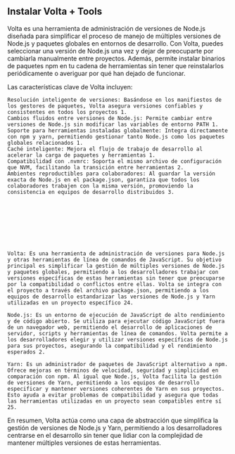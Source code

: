 <h2>Instalar Volta + Tools</h2>

Volta es una herramienta de administración de versiones de Node.js diseñada para simplificar el proceso de manejo de múltiples versiones de Node.js y paquetes globales en entornos de desarrollo. Con Volta, puedes seleccionar una versión de Node.js una vez y dejar de preocuparte por cambiarla manualmente entre proyectos. Además, permite instalar binarios de paquetes npm en tu cadena de herramientas sin tener que reinstalarlos periódicamente o averiguar por qué han dejado de funcionar.

Las características clave de Volta incluyen:

    Resolución inteligente de versiones: Basándose en los manifiestos de los gestores de paquetes, Volta asegura versiones confiables y consistentes en todos los proyectos 1.
    Cambios fluidos entre versiones de Node.js: Permite cambiar entre versiones de Node.js sin modificar las variables de entorno PATH 1.
    Soporte para herramientas instaladas globalmente: Integra directamente con npm y yarn, permitiendo gestionar tanto Node.js como los paquetes globales relacionados 1.
    Caché inteligente: Mejora el flujo de trabajo de desarrollo al acelerar la carga de paquetes y herramientas 1.
    Compatibilidad con .nvmrc: Soporta el mismo archivo de configuración que NVM, facilitando la transición entre herramientas 2.
    Ambientes reproductibles para colaboradores: Al guardar la versión exacta de Node.js en el package.json, garantiza que todos los colaboradores trabajen con la misma versión, promoviendo la consistencia en equipos de desarrollo distribuidos 3.









    Volta: Es una herramienta de administración de versiones para Node.js y otras herramientas de línea de comandos de JavaScript. Su objetivo principal es simplificar la gestión de múltiples versiones de Node.js y paquetes globales, permitiendo a los desarrolladores trabajar con versiones específicas de estas herramientas sin tener que preocuparse por la compatibilidad o conflictos entre ellas. Volta se integra con el proyecto a través del archivo package.json, permitiendo a los equipos de desarrollo estandarizar las versiones de Node.js y Yarn utilizadas en un proyecto específico 24.

    Node.js: Es un entorno de ejecución de JavaScript de alto rendimiento y de código abierto. Se utiliza para ejecutar código JavaScript fuera de un navegador web, permitiendo el desarrollo de aplicaciones de servidor, scripts y herramientas de línea de comandos. Volta permite a los desarrolladores elegir y utilizar versiones específicas de Node.js para sus proyectos, asegurando la compatibilidad y el rendimiento esperados 2.

    Yarn: Es un administrador de paquetes de JavaScript alternativo a npm. Ofrece mejoras en términos de velocidad, seguridad y simplicidad en comparación con npm. Al igual que Node.js, Volta facilita la gestión de versiones de Yarn, permitiendo a los equipos de desarrollo especificar y mantener versiones coherentes de Yarn en sus proyectos. Esto ayuda a evitar problemas de compatibilidad y asegura que todas las herramientas utilizadas en un proyecto sean compatibles entre sí 25.

En resumen, Volta actúa como una capa de abstracción que simplifica la gestión de versiones de Node.js y Yarn, permitiendo a los desarrolladores centrarse en el desarrollo sin tener que lidiar con la complejidad de mantener múltiples versiones de estas herramientas.

<!--
Agregar alias en la terminal para ajusta la imagen a la caja del neofetch

alias neofetch="neofetch --size none"
--!>
